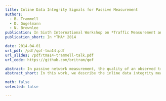 ```yaml
---
title: Inline Data Integrity Signals for Passive Measurement
authors:
  - B. Trammell
  - D. Gugelmann
  - N. Brownlee
publication: In Sixth International Workshop on *Traffic Measurement and Analysis*, London, April 2014, Springer LNCS 8406
publication_short: In *TMA* 2014

date: 2014-04-01
url_pdf: /pdf/qof-tma14.pdf
url_slides: /pdf/tma14-trammell-talk.pdf
url_code: https://github.com/britram/qof

abstract: In passive network measurement, the quality of an observed traffic stream is obviously crucial to the quality of the results. Some sources of error (e.g., packet loss at a capture device) are well understood, others less so. In this work, we describe the inline data integrity measurement provided by the QoF TCP-aware flow meter. By instrumenting the data structures QoF uses for detecting lost and retransmitted TCP segments, we can provide an in-band, per-flow estimate of observation loss -- segments which were received by the recipient but not observed by the flow meter. We evaluate this mechanism against controlled, induced error, and apply it to two data sets used in previous work
abstract_short: In this work, we describe the inline data integrity measurement provided by the QoF TCP-aware flow meter. By instrumenting the data structures QoF uses for detecting lost and retransmitted TCP segments, we can provide an in-band, per-flow estimate of observation loss -- segments which were received by the recipient but not observed by the flow meter. 

math: false
selected: false

---
```


